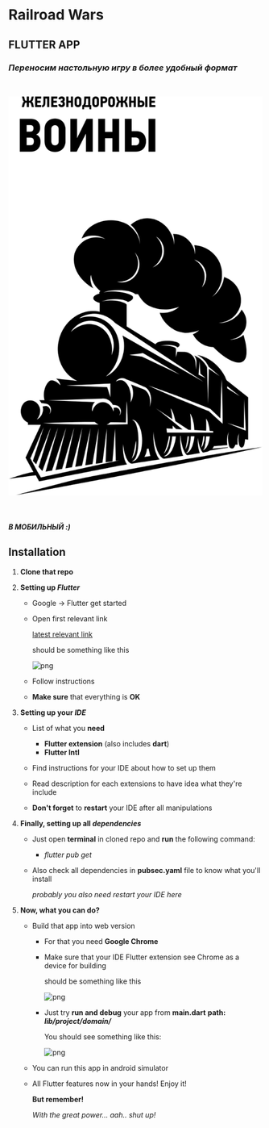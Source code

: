 # **Railroad Wars**

## **FLUTTER APP**

### *Переносим настольную игру в более удобный формат*

</br>

![logo.svg](./assets/svg/logo_white.svg)

</br>

#### *В МОБИЛЬНЫЙ :)*

## **Installation**

1. **Clone that repo**

2. **Setting up *Flutter***
   - Google -> Flutter get started
   - Open first relevant link

     [latest relevant link][1]

     should be something like this

     ![png](https://i.imgur.com/2Td2PAf.png)


   - Follow instructions
   - **Make sure** that everything is **OK**

3. **Setting up your *IDE***

   - List of what you **need**
      + **Flutter extension** (also includes **dart**)
      + **Flutter Intl**

   - Find instructions for your IDE about how to set up them

   - Read description for each extensions to have idea what they're include

   - **Don't forget** to **restart** your IDE after all manipulations

4. **Finally, setting up all *dependencies***

   - Just open **terminal** in cloned repo and **run** the following command:
      + *flutter pub get*

   - Also check all dependencies in **pubsec.yaml** file to know what you'll install

      *probably you also need restart your IDE here*

5. **Now, what you can do?**

   - Build that app into web version

      + For that you need **Google Chrome**

      + Make sure that your IDE Flutter extension see Chrome as a device for building

         should be something like this

         ![png](https://i.imgur.com/HX6TU2Q.png)

      + Just try **run and debug** your app from **main.dart** **path: *lib/project/domain/***

         You should see something like this:

         ![png](https://i.imgur.com/EaSiRXm.png)

   - You can run this app in android simulator
   - All Flutter features now in your hands! Enjoy it!

      **But remember!**

      *With the great power... aah.. shut up!*

[1]: (https://flutter.dev/docs/get-started/install)


